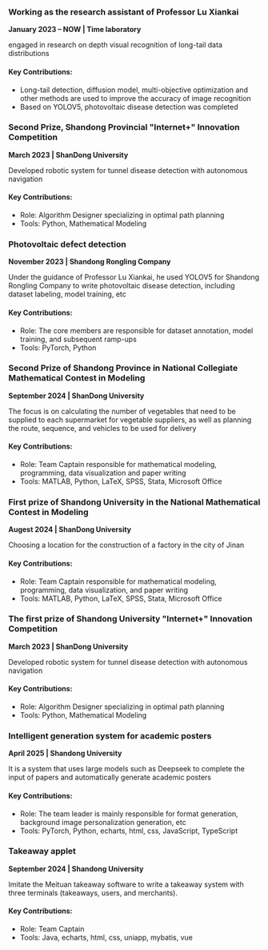 ### **Working as the research assistant of Professor Lu Xiankai**  
**January 2023 – NOW | Time laboratory**  

engaged in research on depth visual recognition of long-tail data distributions

#### Key Contributions:  
- Long-tail detection, diffusion model, multi-objective optimization and other methods are used to improve the accuracy of image recognition
- Based on YOLOV5, photovoltaic disease detection was completed




### **Second Prize, Shandong Provincial "Internet+" Innovation Competition**
**March 2023 | ShanDong University**

Developed robotic system for tunnel disease detection with autonomous navigation

#### Key Contributions:
- Role: Algorithm Designer specializing in optimal path planning
- Tools: Python, Mathematical Modeling

### **Photovoltaic defect detection**
**November 2023 | Shandong Rongling Company**

Under the guidance of Professor Lu Xiankai, he used YOLOV5 for Shandong Rongling Company to write photovoltaic disease detection, including dataset labeling, model training, etc

#### Key Contributions:
- Role: The core members are responsible for dataset annotation, model training, and subsequent ramp-ups
- Tools: PyTorch, Python


### **Second Prize of Shandong Province in National Collegiate Mathematical Contest in Modeling**
**September 2024 | ShanDong University**

The focus is on calculating the number of vegetables that need to be supplied to each supermarket for vegetable suppliers, as well as planning the route, sequence, and vehicles to be used for delivery

#### Key Contributions:
- Role: Team Captain responsible for mathematical modeling, programming, data visualization and paper writing
- Tools: MATLAB, Python, LaTeX, SPSS, Stata, Microsoft Office



### **First prize of Shandong University in the National Mathematical Contest in Modeling**
**Augest 2024 | ShanDong University**

Choosing a location for the construction of a factory in the city of Jinan

#### Key Contributions:
- Role: Team Captain responsible for mathematical modeling, programming, data visualization, and paper writing
- Tools: MATLAB, Python, LaTeX, SPSS, Stata, Microsoft Office



### **The first prize of Shandong University "Internet+" Innovation Competition**
**March 2023 | ShanDong University**

Developed robotic system for tunnel disease detection with autonomous navigation

#### Key Contributions:
- Role: Algorithm Designer specializing in optimal path planning
- Tools: Python, Mathematical Modeling


### **Intelligent generation system for academic posters**
**April 2025 | Shandong University**

It is a system that uses large models such as Deepseek to complete the input of papers and automatically generate academic posters

#### Key Contributions:
- Role: The team leader is mainly responsible for format generation, background image personalization generation, etc
- Tools: PyTorch, Python,  echarts, html, css, JavaScript, TypeScript


### **Takeaway applet**
**September 2024 | Shandong University**

Imitate the Meituan takeaway software to write a takeaway system with three terminals (takeaways, users, and merchants).

#### Key Contributions:
- Role: Team Captain
- Tools: Java, echarts, html, css, uniapp, mybatis, vue